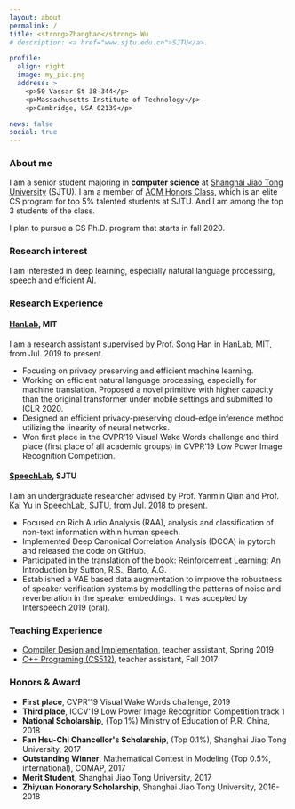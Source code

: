 ```yaml
---
layout: about
permalink: /
title: <strong>Zhanghao</strong> Wu
# description: <a href="www.sjtu.edu.cn">SJTU</a>.

profile:
  align: right
  image: my_pic.png
  address: >
    <p>50 Vassar St 38-344</p>
    <p>Massachusetts Institute of Technology</p>
    <p>Cambridge, USA 02139</p>

news: false
social: true
---
```


### About me

I am a senior student majoring in **computer science** at [Shanghai Jiao Tong University](https://www.sjtu.edu.cn) (SJTU). I am a member of [ACM Honors Class](https://acm.sjtu.edu.cn/home), which is an elite CS program for top 5% talented students at SJTU. And I am among the top 3 students of the class.

I plan to pursue a CS Ph.D. program that starts in fall 2020.

### Research interest
I am interested in deep learning, especially natural language processing, speech and efficient AI.

### Research Experience

#### [HanLab](https://songhan.mit.edu), MIT

I am a research assistant supervised by Prof. Song Han in HanLab, MIT, from Jul. 2019 to present.
* Focusing on privacy preserving and efficient machine learning.
* Working on efficient natural language processing, especially for machine translation. Proposed a novel primitive with higher capacity than the original transformer under mobile settings and submitted to ICLR 2020.
* Designed an efficient privacy-preserving cloud-edge inference method utilizing the linearity of neural networks.
* Won first place in the CVPR’19 Visual Wake Words challenge and third place (first place of all academic groups) in CVPR’19 Low Power Image Recognition Competition.

#### [SpeechLab](https://speechlab.sjtu.edu.cn/), SJTU
I am an undergraduate researcher advised by Prof. Yanmin Qian and Prof. Kai Yu in SpeechLab, SJTU, from Jul. 2018 to present.
* Focused on Rich Audio Analysis (RAA), analysis and classification of non-text information within human speech.
* Implemented Deep Canonical Correlation Analysis (DCCA) in pytorch and released the code on GitHub.
* Participated in the translation of the book: Reinforcement Learning: An Introduction by Sutton, R.S., Barto, A.G.
* Established a VAE based data augmentation to improve the robustness of speaker verification systems by modelling the patterns of noise and reverberation in the speaker embeddings. It was accepted by Interspeech 2019 (oral).

### Teaching Experience 
* [Compiler Design and Implementation](https://acm.sjtu.edu.cn/wiki/Compiler_2019), teacher assistant, Spring 2019
* [C++ Programing (CS512)](https://acm.sjtu.edu.cn/wiki/Programming_2017), teacher assistant, Fall 2017

### Honors & Award
* **First place**, CVPR'19 Visual Wake Words challenge, 2019
* **Third place**, ICCV'19 Low Power Image Recognition Competition track 1
* **National Scholarship**, (Top 1%) Ministry of Education of P.R. China, 2018
* **Fan Hsu-Chi Chancellor's Scholarship**, (Top 0.1%), Shanghai Jiao Tong University, 2017
* **Outstanding Winner**, Mathematical Contest in Modeling (Top 0.5%, international), COMAP, 2017
* **Merit Student**, Shanghai Jiao Tong University, 2017
* **Zhiyuan Honorary Scholarship**, Shanghai Jiao Tong University, 2016-2018
